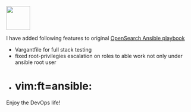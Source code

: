 <img src="https://opensearch.org/assets/brand/SVG/Logo/opensearch_logo_default.svg" height="64px"/>

I have added following features to original [OpenSearch Ansible playbook](https://github.com/opensearch-project/ansible-playbook)
- Vargantfile for full stack testing
- fixed root-privilegies escalation on roles to able work not only under ansible root user
- # vim:ft=ansible:

Enjoy the DevOps life!
